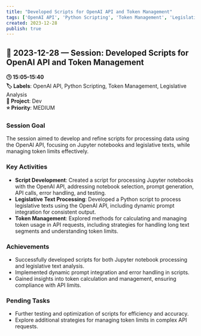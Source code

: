 ```yaml
---
title: "Developed Scripts for OpenAI API and Token Management"
tags: ['OpenAI API', 'Python Scripting', 'Token Management', 'Legislative Analysis']
created: 2023-12-28
publish: true
---
```


## 📅 2023-12-28 — Session: Developed Scripts for OpenAI API and Token Management

**🕒 15:05–15:40**  
**🏷️ Labels**: OpenAI API, Python Scripting, Token Management, Legislative Analysis  
**📂 Project**: Dev  
**⭐ Priority**: MEDIUM  


### Session Goal
The session aimed to develop and refine scripts for processing data using the OpenAI API, focusing on Jupyter notebooks and legislative texts, while managing token limits effectively.

### Key Activities
- **Script Development**: Created a script for processing Jupyter notebooks with the OpenAI API, addressing notebook selection, prompt generation, API calls, error handling, and testing.
- **Legislative Text Processing**: Developed a Python script to process legislative texts using the OpenAI API, including dynamic prompt integration for consistent output.
- **Token Management**: Explored methods for calculating and managing token usage in API requests, including strategies for handling long text segments and understanding token limits.

### Achievements
- Successfully developed scripts for both Jupyter notebook processing and legislative text analysis.
- Implemented dynamic prompt integration and error handling in scripts.
- Gained insights into token calculation and management, ensuring compliance with API limits.

### Pending Tasks
- Further testing and optimization of scripts for efficiency and accuracy.
- Explore additional strategies for managing token limits in complex API requests.
